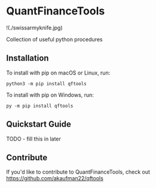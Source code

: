 # QuantFinanceTools
!(./swissarmyknife.jpg)

Collection of useful python procedures

## Installation

To install with pip on macOS or Linux, run:

    python3 -m pip install qftools

To install with pip on Windows, run:

    py -m pip install qftools

## Quickstart Guide

TODO - fill this in later

## Contribute

If you'd like to contribute to QuantFinanceTools, check out https://github.com/akaufman22/qftools
